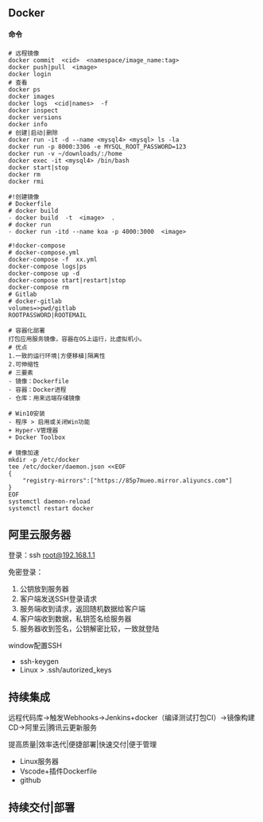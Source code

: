 ## Docker

#### 命令

```shell
# 远程镜像
docker commit  <cid>  <namespace/image_name:tag> 
docker push|pull  <image>
docker login
# 查看
docker ps
docker images
docker logs  <cid|names>  -f
docker inspect
docker versions
docker info
# 创建|启动|删除
docker run -it -d --name <mysql4> <mysql> ls -la
docker run -p 8000:3306 -e MYSQL_ROOT_PASSWORD=123
docker run -v ~/downloads/:/home 
docker exec -it <mysql4> /bin/bash
docker start|stop
docker rm
docker rmi
```

```shell
#!创建镜像
# Dockerfile
# docker build
- docker build  -t  <image>  .
# docker run
- docker run -itd --name koa -p 4000:3000  <image>
```

```shell
#!docker-compose
# docker-compose.yml
docker-compose -f  xx.yml
docker-compose logs|ps
docker-compose up -d
docker-compose start|restart|stop
docker-compose rm
# Gitlab
# docker-gitlab
volumes=>pwd/gitlab
ROOTPASSWORD|ROOTEMAIL
```

~~~shell
# 容器化部署
打包应用服务镜像，容器在OS上运行，比虚拟机小。
# 优点
1.一致的运行环境|方便移植|隔离性
2.可伸缩性
# 三要素
- 镜像：Dockerfile
- 容器：Docker进程
- 仓库：用来远端存储镜像
~~~

~~~shell
# Win10安装
- 程序 > 启用或关闭Win功能
+ Hyper-V管理器
+ Docker Toolbox
~~~

```shell
# 镜像加速
mkdir -p /etc/docker
tee /etc/docker/daemon.json <<EOF
{
	"registry-mirrors":["https://85p7mueo.mirror.aliyuncs.com"]
}
EOF
systemctl daemon-reload
systemctl restart docker
```

## 阿里云服务器

登录：ssh root@192.168.1.1

免密登录：

1. 公钥放到服务器
2. 客户端发送SSH登录请求
3. 服务端收到请求，返回随机数据给客户端
4. 客户端收到数据，私钥签名给服务器
5. 服务器收到签名，公钥解密比较，一致就登陆

window配置SSH

- ssh-keygen
- Linux > .ssh/autorized_keys

## 持续集成

远程代码库→触发Webhooks→Jenkins+docker（编译测试打包CI）→镜像构建CD→阿里云|腾讯云更新服务

提高质量|效率迭代|便捷部署|快速交付|便于管理

- Linux服务器
- Vscode+插件Dockerfile
- github

## 持续交付|部署
